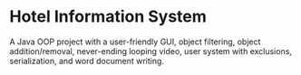 # Hotel Information System
  A Java OOP project with a user-friendly GUI, object filtering, object addition/removal, never-ending looping video, user system with exclusions, serialization, and word document writing.

